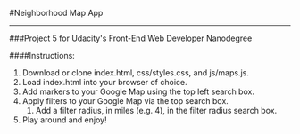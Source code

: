 #Neighborhood Map App
___
###Project 5 for Udacity's Front-End Web Developer Nanodegree

####Instructions:

1. Download or clone index.html, css/styles.css, and js/maps.js.
2. Load index.html into your browser of choice.
3. Add markers to your Google Map using the top left search box.
4. Apply filters to your Google Map via the top search box.
    1. Add a filter radius, in miles (e.g. 4), in the filter radius search box.
5. Play around and enjoy!